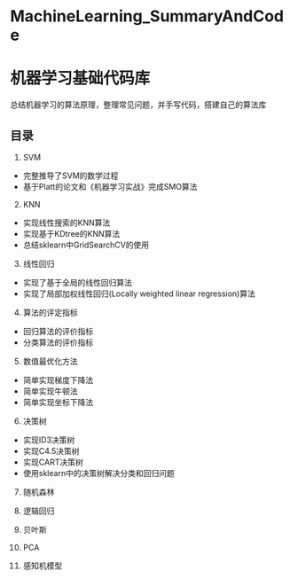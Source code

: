 # MachineLearning_SummaryAndCode

# 机器学习基础代码库
总结机器学习的算法原理，整理常见问题，并手写代码，搭建自己的算法库

## 目录
1. SVM
* 完整推导了SVM的数学过程
* 基于Platt的论文和《机器学习实战》完成SMO算法

2. KNN
* 实现线性搜索的KNN算法
* 实现基于KDtree的KNN算法
* 总结sklearn中GridSearchCV的使用

3. 线性回归
* 实现了基于全局的线性回归算法
* 实现了局部加权线性回归(Locally weighted linear regression)算法

4. 算法的评定指标
* 回归算法的评价指标
* 分类算法的评价指标

5. 数值最优化方法
* 简单实现梯度下降法
* 简单实现牛顿法
* 简单实现坐标下降法

6. 决策树
* 实现ID3决策树
* 实现C4.5决策树
* 实现CART决策树
* 使用sklearn中的决策树解决分类和回归问题

7. 随机森林

8. 逻辑回归
9. 贝叶斯
10. PCA
11. 感知机模型
